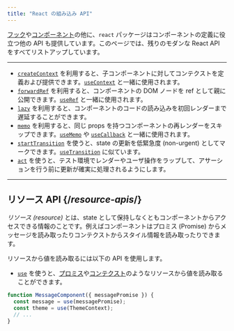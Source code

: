 ```yaml
---
title: "React の組み込み API"
---
```


<Intro>

[フック](/reference/react)や[コンポーネント](/reference/react/components)の他に、`react` パッケージはコンポーネントの定義に役立つ他の API も提供しています。このページでは、残りのモダンな React API をすべてリストアップしています。

</Intro>

---

* [`createContext`](/reference/react/createContext) を利用すると、子コンポーネントに対してコンテクストを定義および提供できます。[`useContext`](/reference/react/useContext) と一緒に使用されます。
* [`forwardRef`](/reference/react/forwardRef) を利用すると、コンポーネントの DOM ノードを ref として親に公開できます。[`useRef`](/reference/react/useRef) と一緒に使用されます。
* [`lazy`](/reference/react/lazy) を利用すると、コンポーネントのコードの読み込みを初回レンダーまで遅延することができます。
* [`memo`](/reference/react/memo) を利用すると、同じ props を持つコンポーネントの再レンダーをスキップできます。[`useMemo`](/reference/react/useMemo) や [`useCallback`](/reference/react/useCallback) と一緒に使用されます。
* [`startTransition`](/reference/react/startTransition) を使うと、state の更新を低緊急度 (non-urgent) としてマークできます。[`useTransition`](/reference/react/useTransition) に似ています。
* [`act`](/reference/react/act) を使うと、テスト環境でレンダーやユーザ操作をラップして、アサーションを行う前に更新が確実に処理されるようにします。

---

## リソース API {/*resource-apis*/}

*リソース (resource)* とは、state として保持しなくともコンポーネントからアクセスできる情報のことです。例えばコンポーネントはプロミス (Promise) からメッセージを読み取ったりコンテクストからスタイル情報を読み取ったりできます。

リソースから値を読み取るには以下の API を使用します。

* [`use`](/reference/react/use) を使うと、[プロミス](https://developer.mozilla.org/en-US/docs/Web/JavaScript/Reference/Global_Objects/Promise)や[コンテクスト](/learn/passing-data-deeply-with-context)のようなリソースから値を読み取ることができます。
```js
function MessageComponent({ messagePromise }) {
  const message = use(messagePromise);
  const theme = use(ThemeContext);
  // ...
}
```
